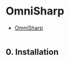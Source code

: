 # OmniSharp

- [OmniSharp](https://github.com/OmniSharp)

```c#

```

## 0. Installation

```c#

```
